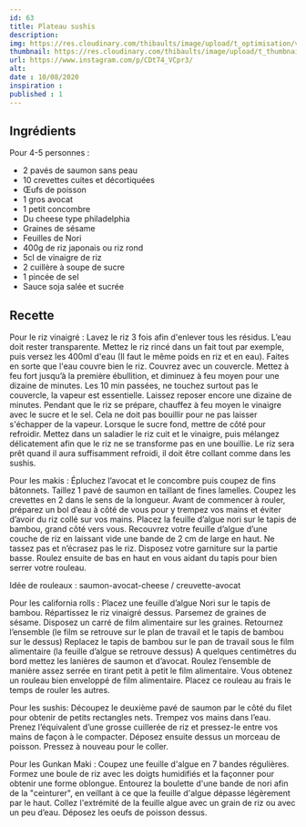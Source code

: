 ```yaml
---
id: 63
title: Plateau sushis
description: 
img: https://res.cloudinary.com/thibaults/image/upload/t_optimisation/v1600517484/Recipes/20200810_sushis.jpg
thumbnail: https://res.cloudinary.com/thibaults/image/upload/t_thumbnail_josie/v1600517484/Recipes/20200810_sushis.jpg
url: https://www.instagram.com/p/CDt74_VCpr3/
alt: 
date : 10/08/2020
inspiration :
published : 1
---
```


## Ingrédients
Pour 4-5 personnes :
 - 2 pavés de saumon sans peau
 - 10 crevettes cuites et décortiquées
 - Œufs de poisson
 - 1 gros avocat
 - 1 petit concombre
 - Du cheese type philadelphia
 - Graines de sésame
 - Feuilles de Nori
 - 400g de riz japonais ou riz rond
 - 5cl de vinaigre de riz
 - 2 cuillère à soupe de sucre
 - 1 pincée de sel
 - Sauce soja salée et sucrée


## Recette
Pour le riz vinaigré :
Lavez le riz 3 fois afin d'enlever tous les résidus. L’eau doit rester transparente.
Mettez le riz rincé dans un fait tout par exemple, puis versez les 400ml d'eau (Il faut le même poids en riz et en eau). Faites en sorte que l'eau couvre bien le riz. Couvrez avec un couvercle. Mettez à feu fort jusqu’à la première ébullition, et diminuez à feu moyen pour une dizaine de minutes. Les 10 min passées, ne touchez surtout pas le couvercle, la vapeur est essentielle. Laissez reposer encore une dizaine de minutes. Pendant que le riz se prépare, chauffez à feu moyen le vinaigre avec le sucre et le sel. Cela ne doit pas bouillir pour ne pas laisser s'échapper de la vapeur. Lorsque le sucre fond, mettre de côté pour refroidir. Mettez dans un saladier le riz cuit et le vinaigre, puis mélangez délicatement afin que le riz ne se transforme pas en une bouillie. Le riz sera prêt quand il aura suffisamment refroidi, il doit être collant comme dans les sushis.

Pour les makis :
Épluchez l’avocat et le concombre puis coupez de fins bâtonnets. Taillez 1 pavé de saumon en taillant de fines lamelles. Coupez les crevettes en 2 dans le sens de la longueur. Avant de commencer à rouler, préparez un bol d’eau à côté de vous pour y trempez vos mains et éviter d’avoir du riz collé sur vos mains. Placez la feuille d’algue nori sur le tapis de bambou, grand côté vers vous. Recouvrez votre feuille d’algue d’une couche de riz en laissant vide une bande de 2 cm de large en haut. Ne tassez pas et n’écrasez pas le riz. Disposez votre garniture sur la partie basse. Roulez ensuite de bas en haut en vous aidant du tapis pour bien serrer votre rouleau.

Idée de rouleaux : saumon-avocat-cheese / creuvette-avocat

Pour les california rolls :
Placez une feuille d’algue Nori sur le tapis de bambou. Répartissez le riz vinaigré dessus. Parsemez de graines de sésame. Disposez un carré de film alimentaire sur les graines. Retournez l’ensemble (le film se retrouve sur le plan de travail et le tapis de bambou sur le dessus) Replacez le tapis de bambou sur le pan de travail sous le film alimentaire (la feuille d’algue se retrouve dessus) A quelques centimètres du bord mettez les lanières de saumon et d’avocat. Roulez l’ensemble de manière assez serrée en tirant petit à petit le film alimentaire. Vous obtenez un rouleau bien enveloppé de film alimentaire. Placez ce rouleau au frais le temps de rouler les autres.

Pour les sushis:
Découpez le deuxième pavé de saumon par le côté du filet pour obtenir de petits rectangles nets. Trempez vos mains dans l’eau. Prenez l’équivalent d’une grosse cuillerée de riz et pressez-le entre vos mains de façon à le compacter. Déposez ensuite dessus un morceau de poisson. Pressez à nouveau pour le coller.

Pour les Gunkan Maki :
Coupez une feuille d'algue en 7 bandes régulières. Formez une boule de riz avec les doigts humidifiés et la façonner pour obtenir une forme oblongue. Entourez la boulette d'une bande de nori afin de la "ceinturer", en veillant à ce que la feuille d'algue dépasse légèrement par le haut. Collez l'extrémité de la feuille algue avec un grain de riz ou avec un peu d’eau. Déposez les oeufs de poisson dessus.